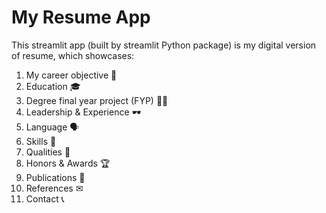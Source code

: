 
# My Resume App

This streamlit app (built by streamlit Python package) is my digital version of resume, which showcases:
1. My career objective 🎯
2. Education 🎓
3. Degree final year project (FYP) 🧑‍💻
4. Leadership & Experience 🕶
5. Language 🗣
6. Skills 🚀
7. Qualities 🌟
8. Honors & Awards 🏆
9. Publications 📰
10. References ✉
11. Contact 📞
